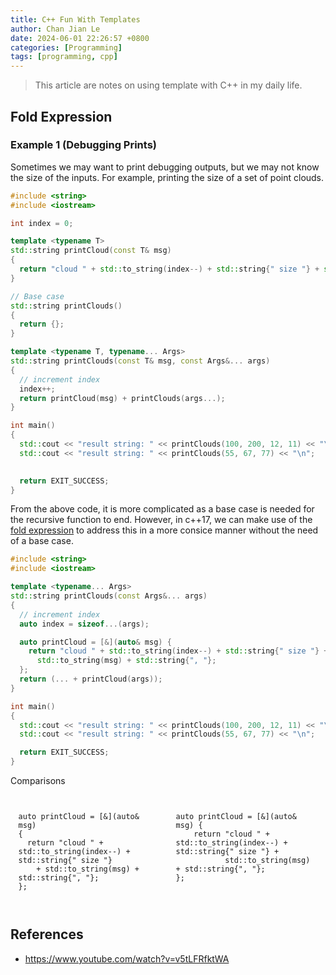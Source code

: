 ```yaml
---
title: C++ Fun With Templates
author: Chan Jian Le
date: 2024-06-01 22:26:57 +0800
categories: [Programming]
tags: [programming, cpp]
---
```


> This article are notes on using template with C++ in my daily life.

## Fold Expression

### Example 1 (Debugging Prints)

Sometimes we may want to print debugging outputs,
but we may not know the size of the inputs. For example, printing the size of
a set of point clouds.

```cpp
#include <string>
#include <iostream>

int index = 0;

template <typename T>
std::string printCloud(const T& msg)
{
  return "cloud " + std::to_string(index--) + std::string{" size "} + std::to_string(msg) + std::string{", "};
}

// Base case
std::string printClouds()
{
  return {};
}

template <typename T, typename... Args>
std::string printClouds(const T& msg, const Args&... args)
{
  // increment index
  index++;
  return printCloud(msg) + printClouds(args...);
}

int main()
{
  std::cout << "result string: " << printClouds(100, 200, 12, 11) << "\n";
  std::cout << "result string: " << printClouds(55, 67, 77) << "\n";
  

  return EXIT_SUCCESS;
}
```

From the above code, it is more complicated as a base case is needed
for the recursive function to end. However, in c++17, we can make use of
the [fold expression](https://en.cppreference.com/w/cpp/language/fold)
to address this in a more consice manner without the need of a base case.

```cpp
#include <string>
#include <iostream>

template <typename... Args>
std::string printClouds(const Args&... args)
{
  // increment index
  auto index = sizeof...(args);

  auto printCloud = [&](auto& msg) {
    return "cloud " + std::to_string(index--) + std::string{" size "} +
      std::to_string(msg) + std::string{", "};
  };
  return (... + printCloud(args));
}

int main()
{
  std::cout << "result string: " << printClouds(100, 200, 12, 11) << "\n";
  std::cout << "result string: " << printClouds(55, 67, 77) << "\n";

  return EXIT_SUCCESS;
}
```

Comparisons

<div style="display: flex; justify-content: space-around;">
    <div style="flex-basis: 45%;">
        <pre><code class="language-cpp">
auto printCloud = [&](auto& msg)
{
  return "cloud " + std::to_string(index--) + std::string{" size "}
    + std::to_string(msg) + std::string{", "};
};
        </code></pre>
    </div>
    <div style="flex-basis: 45%;">
        <pre><code class="language-cpp">
auto printCloud = [&](auto& msg) {
    return "cloud " + std::to_string(index--) + std::string{" size "} +
           std::to_string(msg) + std::string{", "};
};
        </code></pre>
    </div>
</div>


## References

- https://www.youtube.com/watch?v=v5tLFRfktWA
